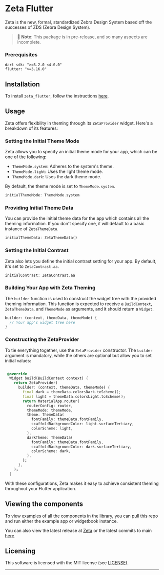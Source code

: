 # Zeta Flutter

Zeta is the new, formal, standardized Zebra Design System based off the successes of ZDS (Zebra Design System).

> 🚧 **Note**: This package is in pre-release, and so many aspects are incomplete.

### Prerequisites

```
dart sdk: ">=3.2.0 <4.0.0"
flutter: ">=3.16.0"
```

## Installation

To install `zeta_flutter`, follow the instructions [here](https://pub.dev/packages/zeta_flutter/install).

## Usage

Zeta offers flexibility in theming through its `ZetaProvider` widget. Here's a breakdown of its features:

### Setting the Initial Theme Mode

Zeta allows you to specify an initial theme mode for your app, which can be one of the following:

- `ThemeMode.system`: Adheres to the system's theme.
- `ThemeMode.light`: Uses the light theme mode.
- `ThemeMode.dark`: Uses the dark theme mode.

By default, the theme mode is set to `ThemeMode.system`.

```dart
initialThemeMode: ThemeMode.system
```

### Providing Initial Theme Data

You can provide the initial theme data for the app which contains all the theming information. If you don't specify one, it will default to a basic instance of `ZetaThemeData`.

```dart
initialThemeData: ZetaThemeData()
```

### Setting the Initial Contrast

Zeta also lets you define the initial contrast setting for your app. By default, it's set to `ZetaContrast.aa`.

```dart
initialContrast: ZetaContrast.aa
```

### Building Your App with Zeta Theming

The `builder` function is used to construct the widget tree with the provided theming information. This function is expected to receive a `BuildContext`, `ZetaThemeData`, and `ThemeMode` as arguments, and it should return a `Widget`.

```dart
builder: (context, themeData, themeMode) {
  // Your app's widget tree here
}
```

### Constructing the ZetaProvider

To tie everything together, use the `ZetaProvider` constructor. The `builder` argument is mandatory, while the others are optional but allow you to set initial values:

```dart

 @override
  Widget build(BuildContext context) {
    return ZetaProvider(
      builder: (context, themeData, themeMode) {
        final dark = themeData.colorsDark.toScheme();
        final light = themeData.colorsLight.toScheme();
        return MaterialApp.router(
          routerConfig: router,
          themeMode: themeMode,
          theme: ThemeData(
            fontFamily: themeData.fontFamily,
            scaffoldBackgroundColor: light.surfaceTertiary,
            colorScheme: light,
          ),
          darkTheme: ThemeData(
            fontFamily: themeData.fontFamily,
            scaffoldBackgroundColor: dark.surfaceTertiary,
            colorScheme: dark,
          ),
        );
      },
    );
  }
```

With these configurations, Zeta makes it easy to achieve consistent theming throughout your Flutter application.

## Viewing the components

To view examples of all the components in the library, you can pull this repo and run either the example app or widgetbook instance.

You can also view the latest release at [Zeta](https://zeta-ds.web.app/) or the latest commits to main [here](https://zeta-flutter-main.web.app/).

## Licensing

This software is licensed with the MIT license (see [LICENSE](./LICENSE)).

---
